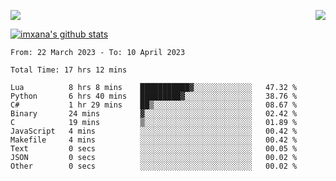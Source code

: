 <p>
  <a href="https://count.getloli.com/"><img src="https://count.getloli.com/get/@xana.readme?theme=moebooru-h"></a>
  <img src="https://weather-icon.journeyad.repl.co/@hangzhou?v=1" align="right">
</p>


<a href="https://github.com/imxana"><img align="center" src="https://github-readme-stats.vercel.app/api?username=imxana&show_icons=true&include_all_commits=true&hide_border=tru&custom_title=imxana%27s%20Github%20Stats" alt="imxana's github stats" /></a> 

<!--START_SECTION:waka-->

```text
From: 22 March 2023 - To: 10 April 2023

Total Time: 17 hrs 12 mins

Lua          8 hrs 8 mins    ███████████▓░░░░░░░░░░░░░   47.32 %
Python       6 hrs 40 mins   █████████▓░░░░░░░░░░░░░░░   38.76 %
C#           1 hr 29 mins    ██▒░░░░░░░░░░░░░░░░░░░░░░   08.67 %
Binary       24 mins         ▓░░░░░░░░░░░░░░░░░░░░░░░░   02.42 %
C            19 mins         ▒░░░░░░░░░░░░░░░░░░░░░░░░   01.89 %
JavaScript   4 mins          ░░░░░░░░░░░░░░░░░░░░░░░░░   00.42 %
Makefile     4 mins          ░░░░░░░░░░░░░░░░░░░░░░░░░   00.42 %
Text         0 secs          ░░░░░░░░░░░░░░░░░░░░░░░░░   00.05 %
JSON         0 secs          ░░░░░░░░░░░░░░░░░░░░░░░░░   00.02 %
Other        0 secs          ░░░░░░░░░░░░░░░░░░░░░░░░░   00.02 %
```

<!--END_SECTION:waka-->
